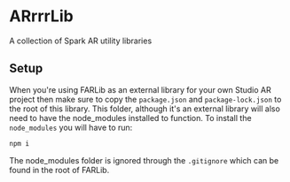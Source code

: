 # ARrrrLib
A collection of Spark AR utility libraries

## Setup
When you're using FARLib as an external library for your own Studio AR project then make sure to copy the ```package.json``` and ```package-lock.json``` to the root of this library. This folder, although it's an external library will also need to have the node_modules installed to function. To install the ```node_modules``` you will have to run:
```javascript
npm i
```
The node_modules folder is ignored through the ```.gitignore``` which can be found in the root of FARLib.
